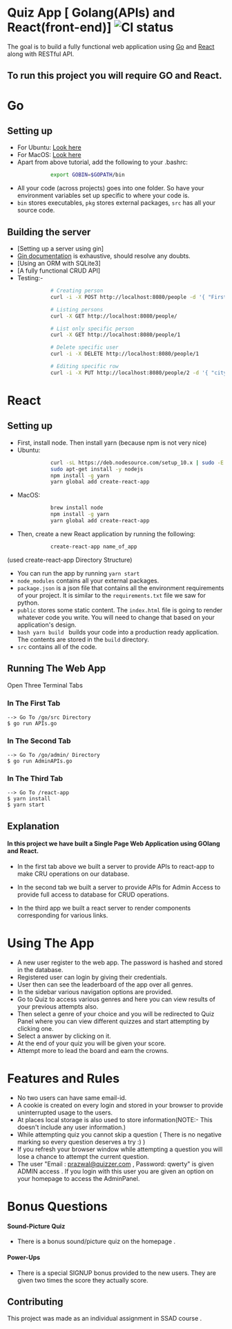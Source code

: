 # Quiz App [ Golang(APIs) and React(front-end)] ![CI status](https://img.shields.io/badge/build-passing-brightgreen.svg)

The goal is to build a fully functional web application using [Go](https://golang.org) and [React](https://reactjs.org) along with RESTful API.

## To run this project you will require GO and React.

# Go

## Setting up
- For Ubuntu: [Look here](https://www.linode.com/docs/development/go/install-go-on-ubuntu/)
- For MacOS: [Look here](http://sourabhbajaj.com/mac-setup/Go/README.html)
- Apart from above tutorial, add the following to your .bashrc:
```bash
              export GOBIN=$GOPATH/bin
```
- All your code (across projects) goes into one folder. So have your environment variables set up specific to where your code is.
- `bin` stores executables, `pkg` stores external packages, `src` has all your source code.

## Building the server
- [Setting up a server using gin]
- [Gin documentation](https://github.com/gin-gonic/gin/blob/master/README.md) is exhaustive, should resolve any doubts.
- [Using an ORM with SQLite3]
- [A fully functional CRUD API]
- Testing:-
```bash
              # Creating person
              curl -i -X POST http://localhost:8080/people -d '{ "FirstName": "Elvis", "LastName": "Presley"}'

              # Listing persons
              curl -X GET http://localhost:8080/people/

              # List only specific person
              curl -X GET http://localhost:8080/people/1

              # Delete specific user
              curl -i -X DELETE http://localhost:8080/people/1

              # Editing specific row
              curl -i -X PUT http://localhost:8080/people/2 -d '{ "city": "Hyd" }'
```
# React

## Setting up
- First, install node. Then install yarn (because npm is not very nice)
- Ubuntu:
```bash
              curl -sL https://deb.nodesource.com/setup_10.x | sudo -E bash -
              sudo apt-get install -y nodejs
              npm install -g yarn
              yarn global add create-react-app
```
- MacOS:
```bash
              brew install node
              npm install -g yarn
              yarn global add create-react-app
```
- Then, create a new React application by running the following:
```bash
              create-react-app name_of_app
```
(used create-react-app Directory Structure)
- You can run the app by running `yarn start`
- `node_modules` contains all your external packages.
- `package.json` is a json file that contains all the environment requirements of your project. It is similar to the `requirements.txt` file we saw for python.
- `public` stores some static content. The `index.html` file is going to render whatever code you write. You will need to change that based on your application's design.
- ```bash yarn build ``` builds your code into a production ready application. The contents are stored in the `build` directory.
- `src` contains all of the code.



## Running The Web App

Open Three Terminal Tabs

### In The First Tab
```
--> Go To /go/src Directory
$ go run APIs.go
```

### In The Second Tab
```
--> Go To /go/admin/ Directory
$ go run AdminAPIs.go
```

### In The Third Tab
```
--> Go To /react-app
$ yarn install
$ yarn start
```

## Explanation
#### In this project we have built a Single Page Web Application using GOlang and  React.
- In the first tab above we built a server to provide APIs to react-app to make CRU operations on our database.

- In the second tab we built a server to provide APIs for Admin Access to provide full access to database for CRUD operations.

- In the third app we built a react server to render components corresponding for various links.

# Using The App
- A new user register to the web app. The password is hashed and stored in the database.
- Registered user can login by giving their credentials.
- User then can see the leaderboard of the app over all genres.
- In the sidebar various navigation options are provided.
- Go to Quiz to access various genres and here you can view results of your previous attempts also.
- Then select a genre of your choice and you will be redirected to Quiz Panel where you can view different quizzes and start attempting by clicking one.
- Select a answer by clicking on it.
- At the end of your quiz you will be given your score.
- Attempt more to lead the board and earn the crowns.

# Features and Rules
- No two users can have same email-id.
- A cookie is created on every login and stored in your browser to provide uninterrupted usage to the users.
- At places local storage is also used to store information(NOTE:- This doesn't include any user information.)
- While attempting quiz you cannot skip a question ( There is no negative marking so every question deserves a try :) )
- If you refresh your browser window while attempting a question you will lose a chance to attempt the current question.
- The user "Email : prazwal@quizzer.com , Password: qwerty" is given ADMIN access . If you login with this user you are given an option on your homepage to access the AdminPanel. 

# Bonus Questions
#### Sound-Picture Quiz
-  There is a bonus sound/picture quiz on the homepage .
#### Power-Ups
- There is a special SIGNUP bonus provided to the new users. They are given two times the score they actually score.

## Contributing
This project was made as an individual assignment in SSAD course .
